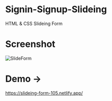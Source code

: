 # Signin-Signup-Slideing
HTML &amp; CSS Slideing Form

# Screenshot
![SlideForm](https://user-images.githubusercontent.com/67934444/153712722-658017fc-e0fd-4c1f-a2ca-d253b1d8c123.png)

# Demo ->
https://slideing-form-105.netlify.app/
